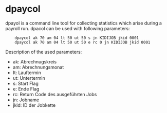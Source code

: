 dpaycol
==============

dpayol is a command line tool for collecting statistics which arise during a payroll run. dpacol can be used with following parameters:

        dpaycol ak 70 am 04 lt 50 ut 50 s jn KIDIJOB jkid 0001
        dpaycol ak 70 am 04 lt 50 ut 50 e rc 0 jn KIDIJOB jkid 0001

Description of the used parameters:

- ak: Abrechnugskreis
- am: Abrechnungsmonat
- lt: Lauftermin
- ut: Untertermin
- s: Start Flag
- e: Ende Flag
- rc: Return Code des ausgeführten Jobs
- jn: Jobname
- jkid: ID der Jobkette
